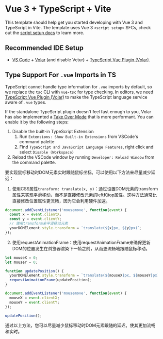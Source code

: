 # Vue 3 + TypeScript + Vite

This template should help get you started developing with Vue 3 and TypeScript in Vite. The template uses Vue 3 `<script setup>` SFCs, check out the [script setup docs](https://v3.vuejs.org/api/sfc-script-setup.html#sfc-script-setup) to learn more.

## Recommended IDE Setup

- [VS Code](https://code.visualstudio.com/) + [Volar](https://marketplace.visualstudio.com/items?itemName=Vue.volar) (and disable Vetur) + [TypeScript Vue Plugin (Volar)](https://marketplace.visualstudio.com/items?itemName=Vue.vscode-typescript-vue-plugin).

## Type Support For `.vue` Imports in TS

TypeScript cannot handle type information for `.vue` imports by default, so we replace the `tsc` CLI with `vue-tsc` for type checking. In editors, we need [TypeScript Vue Plugin (Volar)](https://marketplace.visualstudio.com/items?itemName=Vue.vscode-typescript-vue-plugin) to make the TypeScript language service aware of `.vue` types.

If the standalone TypeScript plugin doesn't feel fast enough to you, Volar has also implemented a [Take Over Mode](https://github.com/johnsoncodehk/volar/discussions/471#discussioncomment-1361669) that is more performant. You can enable it by the following steps:

1. Disable the built-in TypeScript Extension
   1. Run `Extensions: Show Built-in Extensions` from VSCode's command palette
   2. Find `TypeScript and JavaScript Language Features`, right click and select `Disable (Workspace)`
2. Reload the VSCode window by running `Developer: Reload Window` from the command palette.

要实现鼠标移动时DOM元素实时跟随鼠标坐标，可以使用以下方法来尽量减少延迟：

1. 使用CSS属性`transform: translate(x, y)`：通过设置DOM元素的transform属性来实现平滑移动，而不是直接修改元素的left和top属性。这种方法通常比直接修改位置属性更流畅，因为它会利用硬件加速。

```javascript
document.addEventListener('mousemove', function(event) {
  const x = event.clientX;
  const y = event.clientY;
  // 使用transform来平滑移动元素
  yourDOMElement.style.transform = `translate(${x}px, ${y}px)`;
});
```

2. 使用requestAnimationFrame：使用requestAnimationFrame来确保更新DOM的位置发生在浏览器渲染下一帧之前，从而更流畅地跟随鼠标移动。

```javascript
let mouseX = 0;
let mouseY = 0;

function updatePosition() {
  yourDOMElement.style.transform = `translate(${mouseX}px, ${mouseY}px)`;
  requestAnimationFrame(updatePosition);
}

document.addEventListener('mousemove', function(event) {
  mouseX = event.clientX;
  mouseY = event.clientY;
});

updatePosition();
```

通过以上方法，您可以尽量减少鼠标移动时DOM元素跟随的延迟，使其更加流畅和实时。